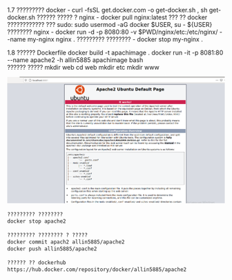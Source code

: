  
1.7 ????????? docker - curl -fsSL get.docker.com -o get-docker.sh , sh get-docker.sh
    ?????? ????? ? nginx - docker pull nginx:latest
    ??? ?? docker ???????????? ??? sudo: 
    sudo usermod -aG docker $USER,
    su - ${USER}
    ???????? nginx - docker run -d -p 8080:80 -v $PWD/nginx/etc:/etc/nginx/ --name my-nginx nginx .
    ????????? ???????? - docker stop my-nginx .


1.8 ?????? Dockerfile
    docker build -t apachimage .
    docker run -it -p 8081:80 --name apache2 -h allin5885 apachimage bash  
    ?????? ????? 
    mkdir web
    cd web
    mkdir etc
    mkdir www
    
![Image alt](https://github.com/allin58/DevOps/blob/master/lab-1.2/1.PNG)  


    ????????? ????????
    docker stop apache2
    
    ????????? ???????? ? ?????
    docker commit apach2 allin5885/apache2
    docker push allin5885/apache2

    ?????? ?? dockerhub
    https://hub.docker.com/repository/docker/allin5885/apache2 

    
    
    
    
    
     
     
     
      
      
